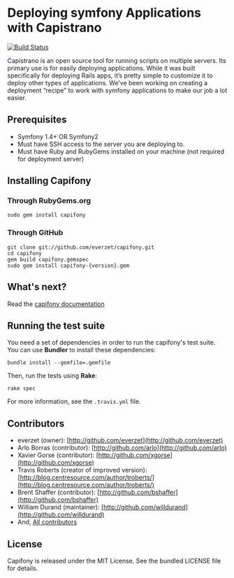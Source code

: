 Deploying symfony Applications with Capistrano
==============================================

[![Build Status](https://secure.travis-ci.org/everzet/capifony.png?branch=master)](http://travis-ci.org/everzet/capifony)

Capistrano is an open source tool for running scripts on multiple servers.
Its primary use is for easily deploying applications. While it was built
specifically for deploying Rails apps, it’s pretty simple to customize it
to deploy other types of applications. We’ve been working on creating a
deployment “recipe” to work with symfony applications to make our job a
lot easier.


## Prerequisites ##

- Symfony 1.4+ OR Symfony2
- Must have SSH access to the server you are deploying to.
- Must have Ruby and RubyGems installed on your machine (not required
  for deployment server)


## Installing Capifony ##

### Through RubyGems.org ###

	sudo gem install capifony

### Through GitHub ###

	git clone git://github.com/everzet/capifony.git
	cd capifony
	gem build capifony.gemspec
	sudo gem install capifony-{version}.gem


## What's next? ##

Read the [capifony documentation](http://capifony.org/)

## Running the test suite ##

You need a set of dependencies in order to run the capifony's test suite.
You can use **Bundler** to install these dependencies:

    bundle install --gemfile=.gemfile

Then, run the tests using **Rake**:

    rake spec

For more information, see the `.travis.yml` file.


## Contributors ##

* everzet (owner): [http://github.com/everzet](http://github.com/everzet)
* Arlo Borras (contributor): [http://github.com/arlo](http://github.com/arlo)
* Xavier Gorse (contributor): [http://github.com/xgorse](http://github.com/xgorse)
* Travis Roberts (creator of improved version): [http://blog.centresource.com/author/troberts/](http://blog.centresource.com/author/troberts/)
* Brent Shaffer (contributor): [http://github.com/bshaffer](http://github.com/bshaffer)
* William Durand (maintainer): [http://github.com/willdurand](http://github.com/willdurand)
* And, [All contributors](https://github.com/everzet/capifony/contributors)


## License ##

Capifony is released under the MIT License. See the bundled LICENSE file for details.

